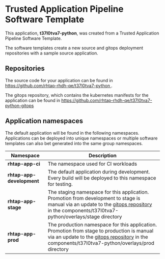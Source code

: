 # Trusted Application Pipeline Software Template

This application, **t37l0tva7-python**, was created from a Trusted Application Pipeline Software Template.

The software templates create a new source and gitops deployment repositories with a sample source application. 

## Repositories

The source code for your application can be found in [https://github.com/rhtap-rhdh-qe/t37l0tva7-python ](https://github.com/rhtap-rhdh-qe/t37l0tva7-python ).
 
The gitops repository, which contains the kubernetes manifests for the application can be found in 
[https://github.com/rhtap-rhdh-qe/t37l0tva7-python-gitops ](https://github.com/rhtap-rhdh-qe/t37l0tva7-python-gitops ) 

## Application namespaces 

The default application will be found in the following namespaces. Applications can be deployed into unique namespaces or multiple software templates can also bet generated into the same group namespaces.  

|  Namespace   |  Description   |  
| -------- | -------- |
| **rhtap-app-ci** | The namespace used for CI workloads |
| **rhtap-app-development** | The default application during development. Every build will be deployed to this namespace for testing. |
| **rhtap-app-stage** | The staging namespace for this application. Promotion from development to stage is manual via an update to the [gitops repository](https://github.com/rhtap-rhdh-qe/t37l0tva7-python-gitops ) in the components/t37l0tva7-python/overlays/stage directory |
| **rhtap-app-prod** | The production namespace for this application. Promotion from stage to production is manual via an update to the [gitops repository](https://github.com/rhtap-rhdh-qe/t37l0tva7-python-gitops ) in the components/t37l0tva7-python/overlays/prod directory |
